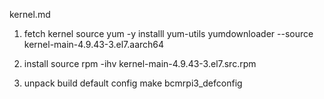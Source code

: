kernel.md

1. fetch kernel source
yum -y installl yum-utils
yumdownloader --source kernel-main-4.9.43-3.el7.aarch64

2. install source
rpm -ihv kernel-main-4.9.43-3.el7.src.rpm

3. unpack build default config
make bcmrpi3_defconfig
